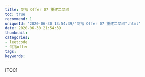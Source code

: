```yaml
---
title: 剑指 Offer 07 重建二叉树
toc: true
recommend: 1
uniqueId: '2020-06-30 13:54:39/"剑指 Offer 07 重建二叉树".html'
date: 2020-06-30 21:54:39
thumbnail:
categories:
- leetcode
- 剑指offer
tags:
keywords:
---
```


[TOC]

<!--more-->
